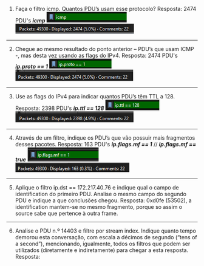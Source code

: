 1. Faça o filtro icmp. Quantos PDU’s usam esse protocolo?
	Resposta: 2474 PDU's
___icmp___
![](Lab%204.1%20-%20Daniel%20Espada.png)
![](Lab%204.1%20-%20Daniel%20Espada-1.png)

---
2. Chegue ao mesmo resultado do ponto anterior – PDU’s que usam ICMP -, mas desta vez usando as flags do IPv4. 
	Resposta: 2474 PDU's
___ip.proto == 1___
![](Lab%204.1%20-%20Daniel%20Espada-2.png)
![](Lab%204.1%20-%20Daniel%20Espada-3.png)

---
3. Use as flags do IPv4 para indicar quantos PDU’s têm TTL a 128.
	Resposta: 2398 PDU's
___ip.ttl == 128___
![](Lab%204.1%20-%20Daniel%20Espada-4.png)
![](Lab%204.1%20-%20Daniel%20Espada-5.png)

---
4. Através de um filtro, indique os PDU’s que vão possuir mais fragmentos desses pacotes. 
	Resposta: 163 PDU's
___ip.flags.mf == 1___ // ___ip.flags.mf == true___
![](Lab%204.1%20-%20Daniel%20Espada-6.png)
![](Lab%204.1%20-%20Daniel%20Espada-7.png)

---
<div style="page-break-after: always;"></div>
<div style="page-break-after: always;"></div>
<div style="page-break-after: always;"></div>

5. Aplique o filtro ip.dst == 172.217.40.76 e indique qual o campo de identification do primeiro PDU. Analise o mesmo campo do segundo PDU e indique a que conclusões chegou. 
	Resposta: 0xd0fe (53502), a identification mantem-se no mesmo fragmento, porque so assim o source sabe que pertence à outra frame.


---
6. Analise o PDU n.º 14403 e filtre por stream index. Indique quanto tempo demorou esta conversação, com escala a décimos de segundo (“tens of a second”), mencionando, igualmente, todos os filtros que podem ser utilizados (diretamente e indiretamente) para chegar a esta resposta.
	Resposta: 